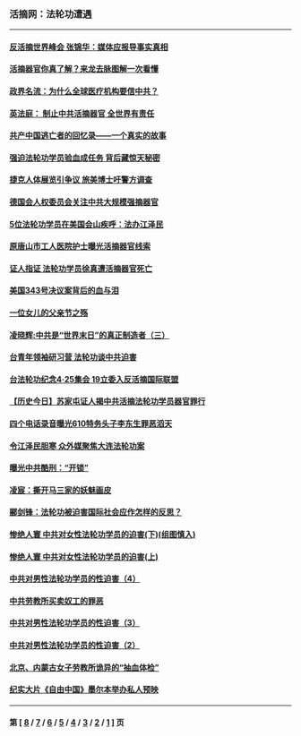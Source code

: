 ### 活摘网：法轮功遭遇
---
#### [反活摘世界峰会 张锦华：媒体应报导事实真相](../../pages/nf5881/n13278502.md?10290430) 
#### [活摘器官你真了解？来龙去脉图解一次看懂](../../pages/nf5881/n13013820.md?10290430) 
#### [政界名流：为什么全球医疗机构要信中共？](../../pages/nf5881/n11945479.md?10290430) 
#### [英法庭： 制止中共活摘器官 全世界有责任](../../pages/nf5881/n11330691.md?10290430) 
#### [共产中国逃亡者的回忆录——一个真实的故事](../../pages/nf5881/n10918649.md?10290430) 
#### [强迫法轮功学员验血成任务 背后藏惊天秘密](../../pages/nf5881/n4252384.md?10290430) 
#### [捷克人体展览引争议 旅美博士吁警方调查](../../pages/nf5881/n9429187.md?10290430) 
#### [德国会人权委员会关注中共大规模强摘器官](../../pages/nf5881/n8418950.md?10290430) 
#### [5位法轮功学员在美国会山疾呼：法办江泽民](../../pages/nf5881/n8101519.md?10290430) 
#### [原唐山市工人医院护士曝光活摘器官线索](../../pages/nf5881/n8076384.md?10290430) 
#### [证人指证 法轮功学员徐真遭活摘器官死亡](../../pages/nf5881/n8042467.md?10290430) 
#### [美国343号决议案背后的血与泪](../../pages/nf5881/n8020684.md?10290430) 
#### [一位女儿的父亲节之殇](../../pages/nf5881/n8014122.md?10290430) 
#### [凌晓辉:中共是“世界末日”的真正制造者（三）](../../pages/nf5881/n4210333.md?10290430) 
#### [台青年领袖研习营 法轮功谈中共迫害](../../pages/nf5881/n4141857.md?10290430) 
#### [台法轮功纪念4‧25集会 19立委入反活摘国际联盟](../../pages/nf5881/n4141821.md?10290430) 
#### [【历史今日】苏家屯证人揭中共活摘法轮功学员器官罪行](../../pages/nf5881/n4135912.md?10290430) 
#### [四个电话录音曝光610特务头子李东生罪恶滔天](../../pages/nf5881/n4040060.md?10290430) 
#### [令江泽民胆寒 众外媒聚焦大连法轮功案](../../pages/nf5881/n3932671.md?10290430) 
#### [曝光中共酷刑：“开锁”](../../pages/nf5881/n3889373.md?10290430) 
#### [凌宸：撕开马三家的妖魅画皮](../../pages/nf5881/n3849369.md?10290430) 
#### [郦剑锋：法轮功被迫害国际社会应作怎样的反思？](../../pages/nf5881/n3824560.md?10290430) 
#### [惨绝人寰 中共对女性法轮功学员的迫害(下)(组图慎入)](../../pages/nf5881/n3816285.md?10290430) 
#### [惨绝人寰 中共对女性法轮功学员的迫害(上)](../../pages/nf5881/n3815374.md?10290430) 
#### [中共对男性法轮功学员的性迫害（4）](../../pages/nf5881/n3769144.md?10290430) 
#### [中共劳教所买卖奴工的罪恶](../../pages/nf5881/n3769378.md?10290430) 
#### [中共对男性法轮功学员的性迫害（3）](../../pages/nf5881/n3768231.md?10290430) 
#### [中共对男性法轮功学员的性迫害（2）](../../pages/nf5881/n3767211.md?10290430) 
#### [北京、内蒙古女子劳教所诡异的“抽血体检”](../../pages/nf5881/n3753158.md?10290430) 
#### [纪实大片《自由中国》墨尔本举办私人预映](../../pages/nf5881/n3743337.md?10290430) 

---
#### 第 [ [8](./8.md?10290430) / [7](./7.md?10290430) / [6](./6.md?10290430) / [5](./5.md?10290430) / [4](./4.md?10290430) / [3](./3.md?10290430) / [2](./2.md?10290430) / [1](./1.md?10290430) ] 页
